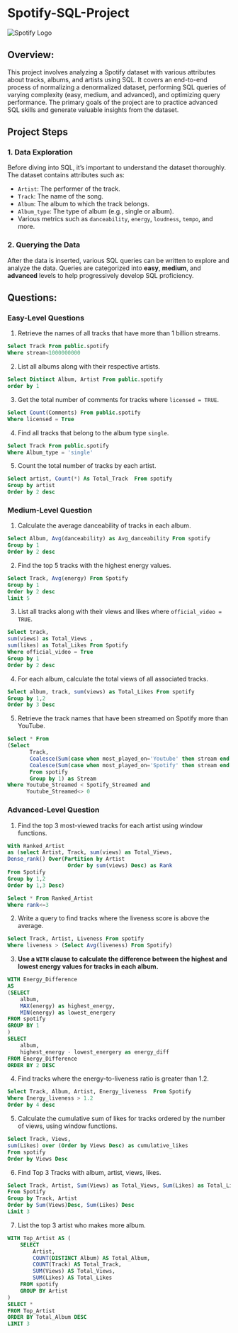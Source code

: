 # Spotify-SQL-Project

![Spotify Logo](https://open.spotifycdn.com/cdn/images/og-image.548bc4b7.png)

## Overview: 
This project involves analyzing a Spotify dataset with various attributes about tracks, albums, and artists using SQL. It covers an end-to-end process of normalizing a denormalized dataset, performing SQL queries of varying complexity (easy, medium, and advanced), and optimizing query performance. The primary goals of the project are to practice advanced SQL skills and generate valuable insights from the dataset.

## Project Steps

### 1. Data Exploration
Before diving into SQL, it’s important to understand the dataset thoroughly. The dataset contains attributes such as:
- `Artist`: The performer of the track.
- `Track`: The name of the song.
- `Album`: The album to which the track belongs.
- `Album_type`: The type of album (e.g., single or album).
- Various metrics such as `danceability`, `energy`, `loudness`, `tempo`, and more.

### 2. Querying the Data
After the data is inserted, various SQL queries can be written to explore and analyze the data. Queries are categorized into **easy**, **medium**, and **advanced** levels to help progressively develop SQL proficiency.

## Questions: 

### Easy-Level Questions
1. Retrieve the names of all tracks that have more than 1 billion streams.
 ```sql
Select Track From public.spotify
Where stream<1000000000 
```
2. List all albums along with their respective artists.
```sql
Select Distinct Album, Artist From public.spotify
order by 1
```
3. Get the total number of comments for tracks where `licensed = TRUE`.
```sql
Select Count(Comments) From public.spotify
Where licensed = True
```
4. Find all tracks that belong to the album type `single`.
```sql
Select Track From public.spotify
Where Album_type = 'single'
```

5. Count the total number of tracks by each artist.
```sql
Select artist, Count(*) As Total_Track  From spotify
Group by artist
Order by 2 desc
```

### Medium-Level Question 
1. Calculate the average danceability of tracks in each album.
```sql
Select Album, Avg(danceability) as Avg_danceability From spotify
Group by 1
Order by 2 desc
```

2. Find the top 5 tracks with the highest energy values.
```sql
Select Track, Avg(energy) From Spotify
Group by 1
Order by 2 desc
limit 5
```

3. List all tracks along with their views and likes where `official_video = TRUE`.
```sql
Select track, 
sum(views) as Total_Views , 
sum(likes) as Total_Likes From Spotify 
Where official_video = True
Group by 1
Order by 2 desc
```

4. For each album, calculate the total views of all associated tracks.
```sql
Select album, track, sum(views) as Total_Likes From spotify
Group by 1,2
Order by 3 Desc
```

5. Retrieve the track names that have been streamed on Spotify more than YouTube.
```sql
Select * From 
(Select 
       Track,
	   Coalesce(Sum(case when most_played_on='Youtube' then stream end ),0) as Youtube_Streamed,
	   Coalesce(Sum(case when most_played_on='Spotify' then stream end ),0) as Spotify_Streamed
	   From spotify 
	   Group by 1) as Stream
Where Youtube_Streamed < Spotify_Streamed and 
      Youtube_Streamed<> 0
```

### Advanced-Level Question
1. Find the top 3 most-viewed tracks for each artist using window functions.
```sql
With Ranked_Artist
as (select Artist, Track, sum(views) as Total_Views,
Dense_rank() Over(Partition by Artist
                   Order by sum(views) Desc) as Rank 
From Spotify 
Group by 1,2
Order by 1,3 Desc)

Select * From Ranked_Artist
Where rank<=3
```

2. Write a query to find tracks where the liveness score is above the average.
```sql
Select Track, Artist, Liveness From spotify
Where liveness > (Select Avg(liveness) From Spotify)
```

3. **Use a `WITH` clause to calculate the difference between the highest and lowest energy values for tracks in each album.**
```sql
WITH Energy_Difference
AS
(SELECT 
	album,
	MAX(energy) as highest_energy,
	MIN(energy) as lowest_energery
FROM spotify
GROUP BY 1
)
SELECT 
	album,
	highest_energy - lowest_energery as energy_diff
FROM Energy_Difference
ORDER BY 2 DESC
```
4. Find tracks where the energy-to-liveness ratio is greater than 1.2.
```sql
Select Track, Album, Artist, Energy_liveness  From Spotify
Where Energy_liveness > 1.2
Order by 4 desc
```

5. Calculate the cumulative sum of likes for tracks ordered by the number of views, using window functions.
```sql
Select Track, Views,
sum(Likes) over (Order by Views Desc) as cumulative_likes
From spotify
Order by Views Desc
```

6. Find Top 3 Tracks with album, artist, views, likes.
```sql
Select Track, Artist, Sum(Views) as Total_Views, Sum(Likes) as Total_Likes
From Spotify 
Group by Track, Artist
Order by Sum(Views)Desc, Sum(Likes) Desc
Limit 3
```

7. List the top 3 artist who makes more album.
```sql
WITH Top_Artist AS (
    SELECT 
        Artist, 
        COUNT(DISTINCT Album) AS Total_Album, 
		COUNT(Track) AS Total_Track, 
        SUM(Views) AS Total_Views, 
        SUM(Likes) AS Total_Likes
    FROM spotify
    GROUP BY Artist
)
SELECT * 
FROM Top_Artist
ORDER BY Total_Album DESC
LIMIT 3
```

